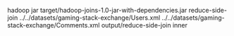 

hadoop jar target/hadoop-joins-1.0-jar-with-dependencies.jar reduce-side-join ../../datasets/gaming-stack-exchange/Users.xml ../../datasets/gaming-stack-exchange/Comments.xml output/reduce-side-join inner


